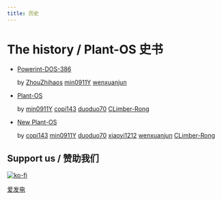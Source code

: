 ```yaml
---
title: 历史
---
```


# The history / Plant-OS 史书

- [Powerint-DOS-386](https://github.com/zhouzhihaos/Powerint-DOS-386)

  by [ZhouZhihaos](https://github.com/ZhouZhihaos) [min0911Y](https://github.com/min0911Y) [wenxuanjun](https://github.com/wenxuanjun)

- [Plant-OS](https://github.com/min0911Y/Plant-OS)

  by [min0911Y](https://github.com/min0911Y) [copi143](https://github.com/copi143) [duoduo70](https://github.com/duoduo70) [CLimber-Rong](https://github.com/CLimber-Rong)

- [New Plant-OS](https://github.com/plos-clan/Plant-OS)

  by [copi143](https://github.com/copi143) [min0911Y](https://github.com/min0911Y) [duoduo70](https://github.com/duoduo70) [xiaoyi1212](https://github.com/xiaoyi1212) [wenxuanjun](https://github.com/wenxuanjun) [CLimber-Rong](https://github.com/CLimber-Rong)

## Support us / 赞助我们

[![ko-fi](https://ko-fi.com/img/githubbutton_sm.svg)](https://ko-fi.com/F2F4186F89)

[爱发电](https://afdian.com/a/plos-clan)
